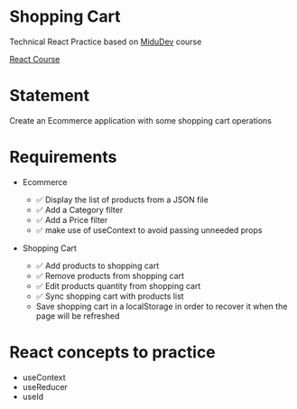 # Shopping Cart

Technical React Practice based on [MiduDev](https://midu.dev) course

[React Course](https://www.youtube.com/playlist?list=PLUofhDIg_38q4D0xNWp7FEHOTcZhjWJ29)

# Statement

Create an Ecommerce application with some shopping cart operations

# Requirements

- Ecommerce
    - ✅ Display the list of products from a JSON file
    - ✅ Add a Category filter
    - ✅ Add a Price filter
    - ✅ make use of useContext to avoid passing unneeded props

- Shopping Cart
    - ✅ Add products to shopping cart
    - ✅ Remove products from shopping cart
    - ✅ Edit products quantity from shopping cart
    - ✅ Sync shopping cart with products list
    - Save shopping cart in a localStorage in order to recover it when the page will be refreshed
# React concepts to practice

- useContext
- useReducer
- useId
